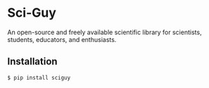 # Sci-Guy

An open-source and freely available scientific library for scientists, students, educators, and enthusiasts.

## Installation

```bash
$ pip install sciguy
```
